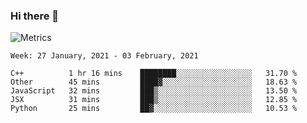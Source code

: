 ### Hi there 👋

![Metrics](https://github.com/radoapx/radoapx/blob/main/github-metrics.svg)

<!--START_SECTION:waka-->
```text
Week: 27 January, 2021 - 03 February, 2021

C++          1 hr 16 mins    ████████░░░░░░░░░░░░░░░░░   31.70 % 
Other        45 mins         ████▓░░░░░░░░░░░░░░░░░░░░   18.63 % 
JavaScript   32 mins         ███▒░░░░░░░░░░░░░░░░░░░░░   13.50 % 
JSX          31 mins         ███▒░░░░░░░░░░░░░░░░░░░░░   12.85 % 
Python       25 mins         ██▓░░░░░░░░░░░░░░░░░░░░░░   10.53 % 
```
<!--END_SECTION:waka-->

<!--
**radoapx/radoapx** is a ✨ _special_ ✨ repository because its `README.md` (this file) appears on your GitHub profile.

Here are some ideas to get you started:

- 🔭 I’m currently working on ...
- 🌱 I’m currently learning ...
- 👯 I’m looking to collaborate on ...
- 🤔 I’m looking for help with ...
- 💬 Ask me about ...
- 📫 How to reach me: ...
- 😄 Pronouns: ...
- ⚡ Fun fact: ...
-->
